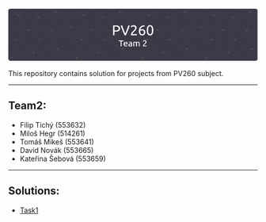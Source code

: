 ![PV260 - Team2](doc/github-header-image.png)

This repository contains solution for projects from PV260 subject.

---
## Team2:
 * Filip Tichý (553632)
 * Miloš Hegr (514261)
 * Tomáš Mikeš (553641)
 * David Novák (553665)
 * Kateřina Šebová (553659)


---
## Solutions:
* [Task1](Task1/Task1.md)